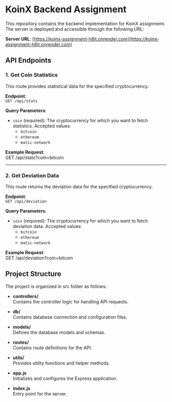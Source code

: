 # KoinX Backend Assignment

This repository contains the backend implementation for KoinX assignment. The server is deployed and accessible through the following URL:

**Server URL**: [https://koinx-assignment-h8jt.onrender.com](https://koinx-assignment-h8jt.onrender.com)

## API Endpoints

### 1. Get Coin Statistics
This route provides statistical data for the specified cryptocurrency.

**Endpoint**:  
`GET /api/stats`

**Query Parameters**:
- `coin` (required): The cryptocurrency for which you want to fetch statistics. Accepted values:
  - `bitcoin`
  - `ethereum`
  - `matic-network`

**Example Request**:  
GET /api/stats?coin=bitcoin


---

### 2. Get Deviation Data
This route returns the deviation data for the specified cryptocurrency.

**Endpoint**:  
`GET /api/deviation`

**Query Parameters**:
- `coin` (required): The cryptocurrency for which you want to fetch deviation data. Accepted values:
  - `bitcoin`
  - `ethereum`
  - `matic-network`

**Example Request**:  
GET /api/deviation?coin=bitcoin

## Project Structure

The project is organized in src folder as follows:

- **controllers/**  
  Contains the controller logic for handling API requests.

- **db/**  
  Contains database connection and configuration files.

- **models/**  
  Defines the database models and schemas.

- **routes/**  
  Contains route definitions for the API.

- **utils/**  
  Provides utility functions and helper methods.

- **app.js**  
  Initializes and configures the Express application.

- **index.js**  
  Entry point for the server.

